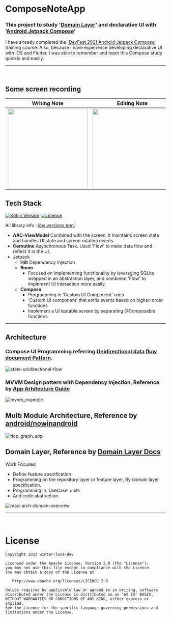 # ComposeNoteApp

### This project to study '[Domain Layer](https://developer.android.com/topic/architecture/domain-layer)' and declarative UI with ‘[Android Jetpack Compose](https://developer.android.com/jetpack/compose)’

I have already completed the ['DevFest 2021 Android Jetpack Compose'](https://github.com/winter-love-dev/ComposeFest2021) training course. Also, because I have experience developing declarative UI with iOS and Flutter, I was able to remember and learn this Compose study quickly and easily.

---
</br>

## Some screen recording

<div align="left">

| Writing Note | Editing Note | Delete Note |
| :---------------: | :---------------: | :---------------: |
| <img src="https://github.com/winter-love-dev/ComposeNoteApp/assets/26156815/fd62e001-2a2b-4a6b-bafd-99789ba9bb13" align="center" width="250px"/> | <img src="https://github.com/winter-love-dev/ComposeNoteApp/assets/26156815/4e0feb14-efa7-41bf-b498-f8a31a053c0c" align="center" width="250px"/> | <img src="https://github.com/winter-love-dev/ComposeNoteApp/assets/26156815/38a9543e-66b2-4c18-b3dc-bd39523f99c8" align="center" width="250px"/> |

</div>

## Tech Stack

<p align="left">
  <a href="https://kotlinlang.org"><img alt="Kotlin Version" src="https://img.shields.io/badge/Kotlin-1.8.10-blueviolet.svg?style=flat"/></a>
  <a href="https://opensource.org/licenses/Apache-2.0"><img alt="License" src="https://img.shields.io/badge/License-Apache%202.0-blue.svg"/></a>
</p>

All library info : [libs.versions.toml](gradle/libs.versions.toml)

- <b>AAC-ViewModel</b> Combined with the screen, it maintains screen state and handles UI state and screen rotation events.
- <b>Coroutine</b> Asynchronous Task. Used 'Flow' to make data flow and reflect it in the UI. 
- Jetpack
  - <b>Hilt</b> Dependency Injection
  - <b>Room</b>
    - Focused on implementing functionality by leveraging SQLite wrapped in an abstraction layer, and combined 'Flow' to implement UI interaction more easily.
  - <b>Compose</b>
    - Programming in ‘Custom UI Component’ units
    - ‘Custom UI component’ that emits events based on higher-order functions
    - Implement a UI testable screen by separating @Composable functions

---

## Architecture

### Compose UI Programming referring [Unidirectional data flow document Pattern](https://developer.android.com/jetpack/compose/architecture#udf).
![state-unidirectional-flow](https://github.com/winter-love-dev/ComposeNoteApp/assets/26156815/9c96df0f-14db-4c53-a5ff-0d7337259dae)

### MVVM Design pattern with Dependency Injection, Reference by [App Arhitecture Guide](https://developer.android.com/jetpack/guide?hl=ko#mobile-app-ux)  
![mvvm_example](https://github.com/winter-love-dev/CatchBottle/assets/26156815/f61d9746-f375-4cfa-80ea-20a3cb0ceafb)

## Multi Module Architecture, Reference by [android/nowinandroid](https://github.com/android/nowinandroid)
![dep_graph_app](https://github.com/winter-love-dev/CatchBottle/assets/26156815/22cdd95a-29ee-4ea6-be8e-fe42ffeae5a2)

## Domain Layer, Reference by [Domain Layer Docs](https://developer.android.com/topic/architecture/domain-layer)

Work Focused
- Define feature specification
- Programming on the repository layer or feature layer, By domain layer specification.
- Programming in ‘UseCase’ units
- And code abstraction

![mad-arch-domain-overview](https://github.com/winter-love-dev/CatchBottle/assets/26156815/5997a25a-3d89-4314-8bb8-d7f5253c6faf)


---
</br>



# License
```
Copyright 2023 winter-love-dev

Licensed under the Apache License, Version 2.0 (the "License");
you may not use this file except in compliance with the License.
You may obtain a copy of the License at

   http://www.apache.org/licenses/LICENSE-2.0

Unless required by applicable law or agreed to in writing, software
distributed under the License is distributed on an "AS IS" BASIS,
WITHOUT WARRANTIES OR CONDITIONS OF ANY KIND, either express or implied.
See the License for the specific language governing permissions and
limitations under the License.
```
